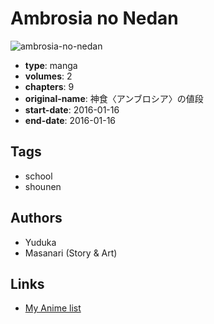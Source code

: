 # Ambrosia no Nedan

![ambrosia-no-nedan](https://cdn.myanimelist.net/images/manga/2/187134.jpg)

-   **type**: manga
-   **volumes**: 2
-   **chapters**: 9
-   **original-name**: 神食〈アンブロシア〉の値段
-   **start-date**: 2016-01-16
-   **end-date**: 2016-01-16

## Tags

-   school
-   shounen

## Authors

-   Yuduka
-   Masanari (Story & Art)

## Links

-   [My Anime list](https://myanimelist.net/manga/101359/Ambrosia_no_Nedan)
